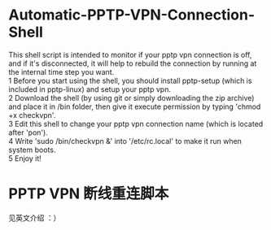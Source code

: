 # Automatic-PPTP-VPN-Connection-Shell
This shell script is intended to monitor if your pptp vpn connection is off, and if it's disconnected, it will help to rebuild the connection by running at the internal time step you want.<br>
1 Before you start using the shell, you should install pptp-setup (which is included in pptp-linux) and setup your pptp vpn.<br>
2 Download the shell (by using git or simply downloading the zip archive) and place it in /bin folder, then give it execute permission by typing 'chmod +x checkvpn'. <br>
3 Edit this shell to change your pptp vpn connection name (which is located after 'pon'). <br>
4 Write 'sudo /bin/checkvpn &' into '/etc/rc.local' to make it run when system boots. <br>
5 Enjoy it!  <br>

# PPTP VPN 断线重连脚本
见英文介绍 ：）
